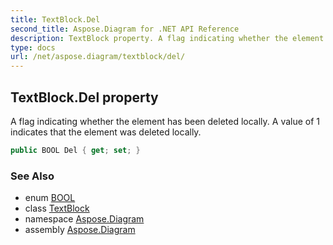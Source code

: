```yaml
---
title: TextBlock.Del
second_title: Aspose.Diagram for .NET API Reference
description: TextBlock property. A flag indicating whether the element has been deleted locally. A value of 1 indicates that the element was deleted locally
type: docs
url: /net/aspose.diagram/textblock/del/
---
```

## TextBlock.Del property

A flag indicating whether the element has been deleted locally. A value of 1 indicates that the element was deleted locally.

```csharp
public BOOL Del { get; set; }
```

### See Also

* enum [BOOL](../../bool/)
* class [TextBlock](../)
* namespace [Aspose.Diagram](../../textblock/)
* assembly [Aspose.Diagram](../../../)


